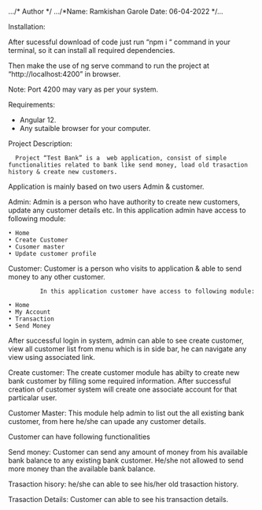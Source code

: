 .../* Author */
.../*Name: Ramkishan Garole
     Date: 06-04-2022 */...

 Installation:

  After sucessful download of code just run “npm i “ command in your terminal, so it can install all required dependencies.

Then make the use of ng serve command to run the project at “http://localhost:4200”  in browser.

Note: Port 4200 may vary as per your system.

Requirements:

- Angular 12.
- Any sutaible browser for your computer.


Project Description: 

      Project “Test Bank” is a  web application, consist of simple functionalities related to bank like send money, load old trasaction history & create new customers.

Application is mainly based on two users Admin & customer.

Admin: Admin is a person who have authority to create new customers, update any customer details etc.
             In this application admin have access to following module:
          
    • Home
    • Create Customer
    • Cusomer master
    • Update customer profile

Customer: Customer is a person who visits to application & able to send money to any other customer.

             In this application customer have access to following module:

    • Home
    • My Account
    • Transaction
    • Send Money

  
After successful login in system, admin can able to see create customer, view all customer list from menu which is in side bar, he can navigate any view using associated link.

Create customer: The create customer module has abilty to create new bank customer by filling some required information. After successful creation of customer system will create one associate account for that particalar user.

Customer Master: This module help admin to list out the all existing bank customer, from here he/she can upade any customer details.

Customer can have following functionalities

Send money:  Customer can send any amount of money from his available bank balance to any existing bank customer. He/she not allowed to send more money than the available bank balance.

Trasaction hisory:  he/she can able to see his/her old trasaction history.

Trasaction Details: Customer can able to see his transaction details.
   







 
